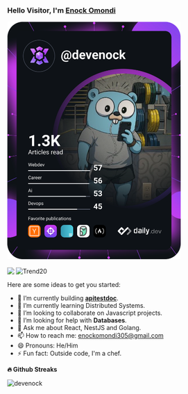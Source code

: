 ### Hello Visitor, I'm [Enock Omondi](https://devnoki.netlify.app/)

<p>  
<a href="https://app.daily.dev/devenock"><img src="https://github.com/devenock/devenock/blob/master/devcard.svg" width="400" alt="Enock Omondi's Dev Card"/></a>
</p>

<p>
<img height="180em" src="https://github-readme-stats.vercel.app/api?username=devenock&show_icons=true&hide_border=true&&count_private=true&include_all_commits=true&show_icons=true&theme=gotham" align = "center"/>
<img height="180em" src="https://github-readme-stats.vercel.app/api/top-langs?username=devenock&langs_count=8&show_icons=true&locale=en&layout=compact&hide_border=true&theme=gotham" alt="Trend20" align = "center"/>
</p>

Here are some ideas to get you started:

- 🔭 I’m currently building **[apitestdoc](https://trend20.github.io/apitestdoc/)**.
- 🌱 I’m currently learning Distributed Systems.
- 👯 I’m looking to collaborate on Javascript projects.
- 🤔 I’m looking for help with **Databases**.
- 💬 Ask me about React, NestJS and Golang.
- 📫 How to reach me: enockomondi305@gmail.com
- 😄 Pronouns: He/Him
- ⚡ Fun fact: Outside code, I'm a chef.

<summary><b>🔥 Github Streaks</b></summary>
<p><img src="https://github-readme-streak-stats.herokuapp.com/?user=devenock&theme=black-ice&hide_border=true&stroke=0000&background=0D1117&ring=e05397&fire=e05397&currStreakLabel=e05397" alt="devenock" /></p>

